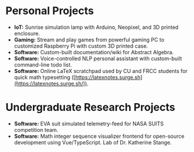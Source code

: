 # Personal Projects

* **IoT:** Sunrise simulation lamp with Arduino, Neopixel, and 3D printed enclosure.
* **Gaming:** Stream and play games from powerful gaming PC to customized Raspberry Pi with custom 3D printed case.
* **Software:** Custom-built documentation/wiki for Abstract Algebra.
* **Software:** Voice-controlled NLP personal assistant with custom-built command-line todo list.
* **Software:** Online LaTeX scratchpad used by CU and FRCC students for quick math typesetting ([https://latexnotes.surge.sh](https://latexnotes.surge.sh/)).

# Undergraduate Research Projects

* **Software:** EVA suit simulated telemetry-feed for NASA SUITS competition team.
* **Software:** Math integer sequence visualizer frontend for open-source development using Vue/TypeScript. Lab of Dr. Katherine Stange.
